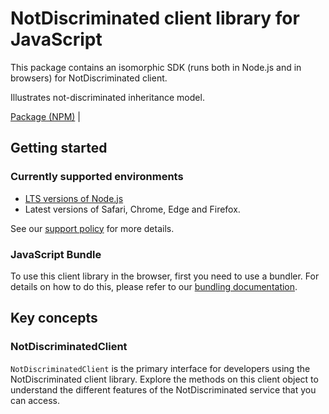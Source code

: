 # NotDiscriminated client library for JavaScript

This package contains an isomorphic SDK (runs both in Node.js and in browsers) for NotDiscriminated client.

Illustrates not-discriminated inheritance model.

[Package (NPM)](https://www.npmjs.com/package/@msinternal/model-inheritance-not-discriminated) |

## Getting started

### Currently supported environments

- [LTS versions of Node.js](https://github.com/nodejs/release#release-schedule)
- Latest versions of Safari, Chrome, Edge and Firefox.

See our [support policy](https://github.com/Azure/azure-sdk-for-js/blob/main/SUPPORT.md) for more details.





### JavaScript Bundle
To use this client library in the browser, first you need to use a bundler. For details on how to do this, please refer to our [bundling documentation](https://aka.ms/AzureSDKBundling).

## Key concepts

### NotDiscriminatedClient

`NotDiscriminatedClient` is the primary interface for developers using the NotDiscriminated client library. Explore the methods on this client object to understand the different features of the NotDiscriminated service that you can access.

